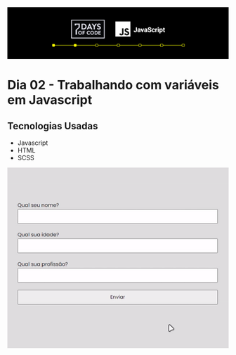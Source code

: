 <img src="media/title.png"> 
<br>

# Dia 02 - Trabalhando com variáveis em Javascript

## Tecnologias Usadas

- Javascript
- HTML
- SCSS

![Mini Formulário](media/apresentation.gif?raw=true)
